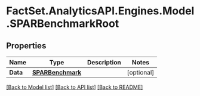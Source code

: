 # FactSet.AnalyticsAPI.Engines.Model.SPARBenchmarkRoot

## Properties

Name | Type | Description | Notes
------------ | ------------- | ------------- | -------------
**Data** | [**SPARBenchmark**](SPARBenchmark.md) |  | [optional] 

[[Back to Model list]](../README.md#documentation-for-models) [[Back to API list]](../README.md#documentation-for-api-endpoints) [[Back to README]](../README.md)

